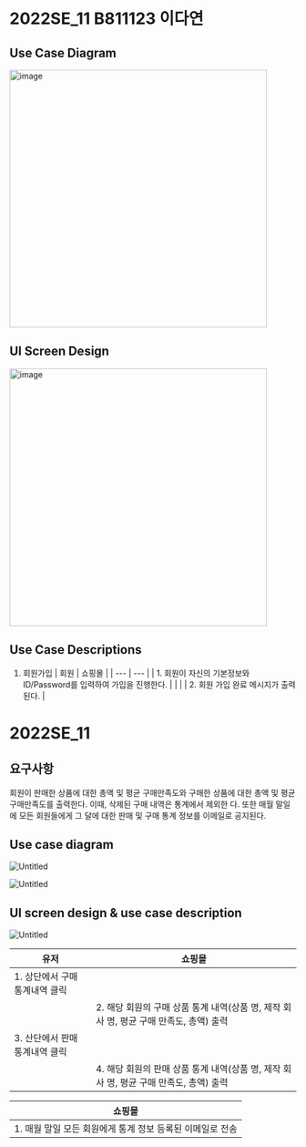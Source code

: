 # 2022SE_11 B811123 이다연

## Use Case Diagram

<img width="452" alt="image" src="https://user-images.githubusercontent.com/62105312/166070787-8690b977-3fdf-4eb1-867a-3014bfb2b6a9.png">

## UI Screen Design

<img width="452" alt="image" src="https://user-images.githubusercontent.com/62105312/166070232-20476181-36dc-4e5d-a883-4bfc760e23e8.jpg">

## Use Case Descriptions

1. 회원가입
   | 회원 | 쇼핑몰 |
   | --- | --- |
   | 1. 회원이 자신의 기본정보와 ID/Password를 입력하여 가입을 진행한다. | |
   | | 2. 회원 가입 완료 메시지가 출력된다. |

# 2022SE_11

## 요구사항

회원이 판매한 상품에 대한 총액 및 평균 구매만족도와 구매한 상품에 대한
총액 및 평균 구매만족도를 출력한다. 이때, 삭제된 구매 내역은 통계에서 제외한
다. 또한 매월 말일에 모든 회원들에게 그 달에 대한 판매 및 구매 통계 정보를
이메일로 공지된다.

## Use case diagram

![Untitled](https://github.com/kimkisun0310/2022SE_11/blob/5eaf066cedcdf27c9fe6ac068f1e2d20a2e925a9/%ED%86%B5%EA%B3%84%EC%A0%95%EB%B3%B4.png)

![Untitled](https://github.com/kimkisun0310/2022SE_11/blob/1e054dfd40bdcebd1d07d010c3db5387c9b9eb68/Untitled%201.png)

## UI screen design & use case description

![Untitled](https://github.com/kimkisun0310/2022SE_11/blob/08a15f9b3063c20417ef76de916b6cec3de1a6a1/%ED%86%B5%EA%B3%84%EB%82%B4%EC%97%ADUI.jpg)

| 유저                           | 쇼핑몰                                                                                 |
| ------------------------------ | -------------------------------------------------------------------------------------- |
| 1. 상단에서 구매 통계내역 클릭 |                                                                                        |
|                                | 2. 해당 회원의 구매 상품 통계 내역(상품 명, 제작 회사 명, 평균 구매 만족도, 총액) 출력 |
| 3. 산단에서 판매 통계내역 클릭 |                                                                                        |
|                                | 4. 해당 회원의 판매 상품 통계 내역(상품 명, 제작 회사 명, 평균 구매 만족도, 총액) 출력 |

| 쇼핑몰                                                    |
| --------------------------------------------------------- |
| 1. 매월 말일 모든 회원에게 통계 정보 등록된 이메일로 전송 |
